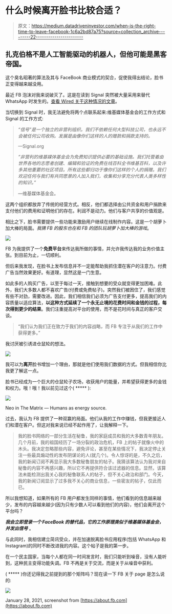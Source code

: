 # 什么时候离开脸书比较合适？

> 原文：<https://medium.datadriveninvestor.com/when-is-the-right-time-to-leave-facebook-1c6a2bd87a75?source=collection_archive---------22----------------------->

## 扎克伯格不是人工智能驱动的机器人，但他可能是黑客帝国。

这个臭名昭著的算法及其与 FaceBook 商业模式的契合，促使我得出结论，脸书正变得越来越没用。

最近 FB 泡沫对我来说破灭了。这是在读到 Signal 突然被大量采用来替代 WhatsApp 时发生的。[查看 Wired 关于这种情况的文章](https://www.wired.com/story/signal-encrypted-messaging-features-mainstream/)。

当切换到 Signal 时，我无法避免将两个点联系起来:维基媒体基金会的工作方式和 Signal 的工作方式:

> *“信号”是一个独立的非营利组织。我们不依赖任何大型科技公司，也永远不会被任何公司收购。发展是由像你们这样的人的赠款和捐款支持的。*
> 
> —Signal.org
> 
> *“非营利的维基媒体基金会为免费知识提供必要的基础设施。我们托管着由世界各地的志愿者创建、编辑和验证的免费在线百科全书维基百科，以及许多其他重要的社区项目。所有这些都归功于像你们这样的个人的捐赠。我们欢迎任何与我们有共同愿景的人加入我们，收集和分享充分代表人类多样性的知识。”*
> 
> —维基媒体基金会。

这两个组织都放弃了传统的经营方式。相反，他们都选择由公共资金和用户捐款来支付他们的费用和证明他们的存在。利润不是动力。他们与客户共享的价值观是。

相比之下，脸书需要提供一些功能来激励用户继续在线制作内容。这是一个胡萝卜加大棒的局面。*我猜 FB 的股东也在和 FB 的团队玩胡萝卜加大棒的游戏*。

![](img/421869c0b91504ae65d3c12207911836.png)

FB 为我提供了一个**免费平台**来传达我所做的事情，并允许我传达我的业务价值主张。到目前为止，一切顺利。

但后来我发现，在脸书上发布信息并不一定能帮助我抓住潜在客户的注意力。付费广告当然效果更好。有道理，显然这是一门生意。

如此多的人购买广告，以至于每过一天，接触到想要的受众就变得更加困难。此外，我们大多数人都不喜欢广告(付费或免费帖子)。突然我们被困住了，我们感觉有些不对劲，需要改进。因此，我们相信我们必须为广告支付更多，提高我们的内容质量以适应算法，**以这种方式延续了一个永无止境的花费时间和金钱的过程，每次得到更少的结果**。我们注重提高对平台的使用，而不是花时间与真正的客户交谈。

> “我们认为我们正在致力于我们的内容战略，而 FB 专注于从我们的工作中获得更多。”

我讨厌被引诱进仓鼠轮的想法。

![](img/058e643094060e0f4dced04a190e7e9f.png)

我可以为**离开**脸书增加一个理由，那就是他们使用我们数据的方式。但我相信你比我更了解这一点。

脸书已经成为一个巨大的仓鼠轮子农场，收获用户的能量，并希望获得更多的金钱和权力。哦！哦！我以前见过这个( ***** ):

![](img/c2ed5364ba0885819145cdef905261b1.png)

Neo in The Matrix — Humans as energy source.

过去，我认为 FB 提供了一种双赢的局面。他们从我的工作中赚钱，但我更接近人们和潜在客户。但这对我来说已经不起作用了，让我解释一下。

> 我的脸书网络的一部分生活在秘鲁，我的家庭成员和我的大多数青年朋友。几个月前，我的祖国经历了一场分裂的政治危机，FB 上的帖子就像火中的木头。我决定忽略那些内容，避免评论，甚至在某些情况下，我决定停止关注一些最具煽动性的发布阴谋论的人(就几个)。令人惊讶的是，不久之后，我的新闻订阅不再显示我大多数秘鲁朋友的帖子。我猜该算法认为我对来自秘鲁的内容不再感兴趣，所以它不再提供符合该过滤器的信息。显然，该算法未能检测出我关心我的秘鲁联系人的帖子，但不关心政治和部门。今天，我的新闻订阅显示了过多我不关心的商业信息，一些密友的帖子，仅此而已。

所以我想知道，如果所有的 FB 用户都发生同样的事情，他们看到的信息越来越少，发布的内容越来越少(因为只有少数人可以看到他们的内容)，他们会离开这个平台吗？

***我会立即登录一个 FaceBook 的替代品，它的工作原理类似于维基媒体基金会，并发出信号*** 。

与此同时，我相信建立简讯受众，并在加速脱离脸书应用程序(包括 WhatsApp 和 Instagram)的同时不断改进我的内容。这个帖子是我的第一步。

在一个民主国家，当每个人都在同一时间发言时，我们只能听到噪音，没有人能听到，这种民主变得功能失调。FB 不再是关于交流，而是关于从噪音中获利。

( ***** )你还记得我之前提到的那个矩阵吗？现在读一下 FB 关于 page 是怎么说的:

![](img/da2ca48535833e851fbcff9886c6dec5.png)

January 28, 2021, screenshot from [https://about.fb.com](https://about.fb.com)